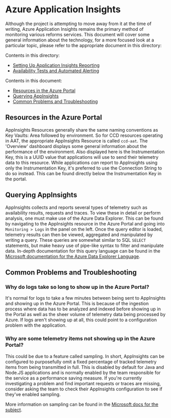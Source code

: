 # Azure Application Insights

Although the project is attempting to move away from it at the time of writing, Azure Application Insights remains the primary method of monitoring various reforms services. This document will cover some general information about the technology, for a more focused look at a particular topic, please refer to the appropriate document in this directory:

Contents in this directory:

- [Setting Up Application Insights Reporting](appinsights-setup.md)
- [Availability Tests and Automated Alerting](availability-tests.md)

Contents in this document:

- [Resources in the Azure Portal](#resources-in-the-azure-portal)
- [Querying AppInsights](#querying-appinsights)
- [Common Problems and Troubleshooting](#common-problems-and-troubleshooting)

## Resources in the Azure Portal

AppInsights Resources generally share the same naming conventions as Key Vaults: Area followed by environment. So for CCD resources operating in AAT, the appropriate AppInsights Resource is called `ccd-aat`. The 'Overview' dashboard displays some general information about the performance of the environment. Also displayed here is the Instrumentation Key, this is a UUID value that applications will use to send their telemetry data to this resource. While applications *can* report to AppInsights using only the Instrumentation Key, it's preferred to use the Connection String to do so instead. This can be found directly below the Instrumentation Key in the portal.

## Querying AppInsights

AppInsights collects and reports several types of telemetry such as availability results, requests and traces. To view these in detail or perform analysis, one must make use of the Azure Data Explorer. This can be found by navigating to the AppInsights resource in the Azure Portal and going into `Monitoring > Logs` in the panel on the left. Once the query editor is loaded, telemetry results can then be viewed, aggregated and manipulated by writing a query. These queries are somewhat similar to SQL `SELECT` statements, but make heavy use of pipe-like syntax to filter and manipulate data. In-depth documentation for this query language can be found in the [Microsoft documentation for the Azure Data Explorer Language](https://docs.microsoft.com/en-us/azure/data-explorer/write-queries).

## Common Problems and Troubleshooting

### Why do logs take so long to show up in the Azure Portal?

It's normal for logs to take a few minutes between being sent to AppInsights and showing up in the Azure Portal. This is because of the ingestion process where data has to be analyzed and indexed before showing up in the Portal as well as the sheer volume of telemetry data being processed by Azure. If logs aren't showing up at all, this could point to a configuration problem with the application.

### Why are some telemetry items not showing up in the Azure Portal?

This could be due to a feature called sampling. In short, AppInsights can be configured to purposefully omit a fixed percentage of tracked telemetry items from being transmitted in full. This is disabled by default for Java and Node.JS applications and is normally enabled by the team responsible for the service as a performance saving measure. If you're currently investigating a problem and find important requests or traces are missing, consider asking the team to check their AppInsights configuration to see if they've enabled sampling.

More information on sampling can be found in the [Microsoft docs for the subject](https://docs.microsoft.com/en-us/azure/azure-monitor/app/sampling).
